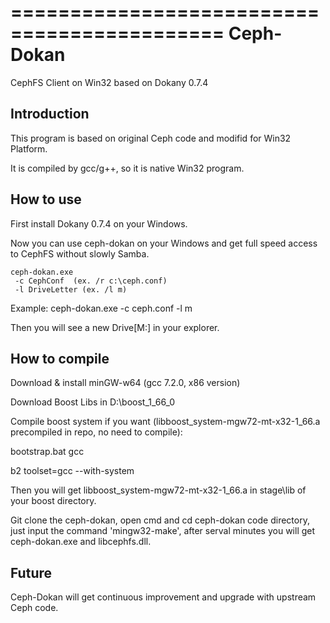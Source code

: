 ============================================
Ceph-Dokan
============================================

CephFS Client on Win32 based on Dokany 0.7.4


Introduction
-----------

This program is based on original Ceph code and modifid for Win32 Platform.

It is compiled by gcc/g++, so it is native Win32 program.


How to use
------------

First install Dokany 0.7.4 on your Windows.

Now you can use ceph-dokan on your Windows and get full speed access to CephFS without slowly Samba.

    ceph-dokan.exe
     -c CephConf  (ex. /r c:\ceph.conf)
     -l DriveLetter (ex. /l m)

Example:  ceph-dokan.exe -c ceph.conf -l m

Then you will see a new Drive[M:] in your explorer.


How to compile
------------

Download & install minGW-w64 (gcc 7.2.0, x86 version)

Download Boost Libs in D:\boost_1_66_0

Compile boost system if you want (libboost_system-mgw72-mt-x32-1_66.a precompiled in repo, no need to compile):

bootstrap.bat gcc

b2 toolset=gcc --with-system

Then you will get libboost_system-mgw72-mt-x32-1_66.a in stage\lib of your boost directory.

Git clone the ceph-dokan, open cmd and cd ceph-dokan code directory, just input the command 'mingw32-make', after serval minutes you will get ceph-dokan.exe and libcephfs.dll.


Future
-----------
Ceph-Dokan will get continuous improvement and upgrade with upstream Ceph code.

